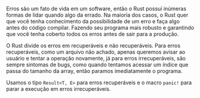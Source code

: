 
Erros são um fato de vida em um software, então o Rust possuí inúmeras formas de lidar quando algo da errado. Na maioria dos casos, o Rust quer que você tenha conhecimento da possibilidade de um erro e faça algo antes do código compilar. Fazendo seu programa mais robusto e garantindo que você tenha coberto todos os erros antes de sair para a produção.

O Rust divide os erros em recuperáveis e não recuperáveis. Para erros recuperáveis, como um arquivo não achado, apenas queremos avisar ao usuário e tentar a operação novamente, já para erros irrecuperáveis, são sempre sintomas de bugs, como quando tentamos acessar um índice que passa do tamanho da array, então paramos imediatamente o programa. 

Usamos o tipo ```Result<T, E>``` para erros recuperáveis e o macro ```panic!``` para parar a execução em erros irrecuperáveis. 

